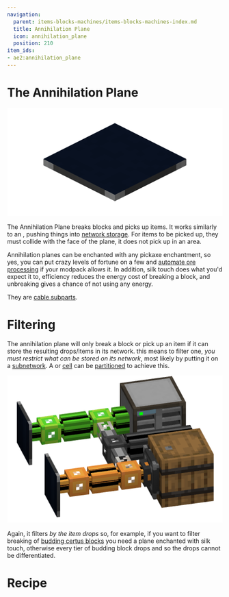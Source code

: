 ```yaml
---
navigation:
  parent: items-blocks-machines/items-blocks-machines-index.md
  title: Annihilation Plane
  icon: annihilation_plane
  position: 210
item_ids:
- ae2:annihilation_plane
---
```

# The Annihilation Plane

![A picture of an annihilation plane.](../assets/blocks/annihilation_plane.png)

The Annihilation Plane breaks blocks and picks up items. It works similarly to an <ItemLink id="import_bus" />, pushing things
into [network storage](../ae2-mechanics/import-export-storage.md). For items to be picked up, they must collide with the
face of the plane, it does not pick up in an area.

Annihilation planes can be enchanted with any pickaxe enchantment, so yes, you can put crazy levels of fortune on a few and
[automate ore processing](../example-setups/ore-fortuner.md) if your modpack allows it. In addition, silk touch does what
you'd expect it to, efficiency reduces the energy cost of breaking a block, and unbreaking gives a chance of not using any energy.

They are [cable subparts](../ae2-mechanics/cable-subparts.md).

# Filtering

The annihilation plane will only break a block or pick up an item if it can store the resulting drops/items
in its network. this means to filter one, *you must restrict what can be stored on its network*, most likely by putting
it on a [subnetwork](../ae2-mechanics/subnetworks.md). A <ItemLink id="storage_bus" /> or [cell](../items-blocks-machines/storage_cells.md)
can be [partitioned](cell_workbench.md) to achieve this.

![Annihilation Plane Subnet](../assets/assemblies/annihilation_filtering.png)

Again, it filters *by the item drops* so, for example, if you want to filter breaking of [budding certus blocks](../items-blocks-machines/budding_certus.md)
you need a plane enchanted with silk touch, otherwise every tier of budding block drops <ItemLink id="quartz_block" /> and so
the drops cannot be differentiated.

# Recipe

<RecipeFor id="annihilation_plane" />